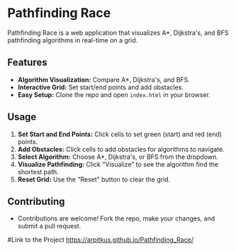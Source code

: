 # Pathfinding Race

Pathfinding Race is a web application that visualizes A*, Dijkstra's, and BFS pathfinding algorithms in real-time on a grid.

## Features

- **Algorithm Visualization:** Compare A*, Dijkstra's, and BFS.
- **Interactive Grid:** Set start/end points and add obstacles.
- **Easy Setup:** Clone the repo and open `index.html` in your browser.

## Usage

1. **Set Start and End Points:** Click cells to set green (start) and red (end) points.
2. **Add Obstacles:** Click cells to add obstacles for algorithms to navigate.
3. **Select Algorithm:** Choose A*, Dijkstra's, or BFS from the dropdown.
4. **Visualize Pathfinding:** Click "Visualize" to see the algorithm find the shortest path.
5. **Reset Grid:** Use the "Reset" button to clear the grid.

## Contributing

- Contributions are welcome! Fork the repo, make your changes, and submit a pull request.

#Link to the Project 
https://arpitkus.github.io/Pathfinding_Race/
